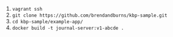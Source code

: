 1. `vagrant ssh`
2. `git clone https://github.com/brendandburns/kbp-sample.git`
3. `cd kbp-sample/example-app/`
4. `docker build -t journal-server:v1-abcde .`
